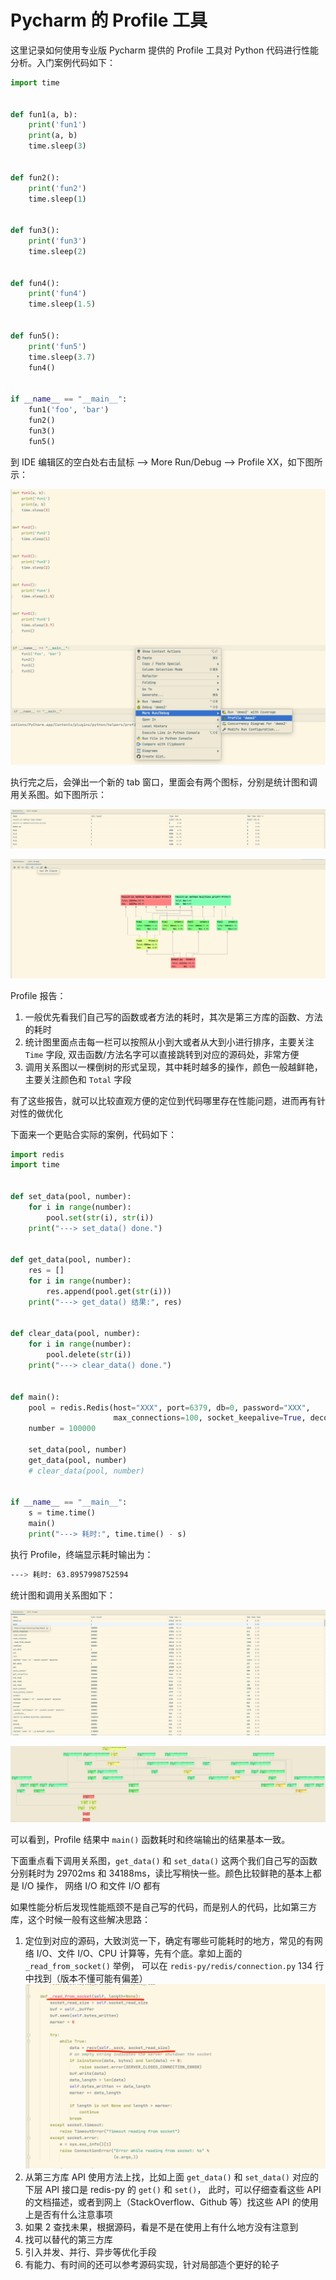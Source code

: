 # Pycharm 的 Profile 工具

这里记录如何使用专业版 Pycharm 提供的 Profile 工具对 Python 代码进行性能分析。入门案例代码如下：

```Python
import time


def fun1(a, b):
    print('fun1')
    print(a, b)
    time.sleep(3)


def fun2():
    print('fun2')
    time.sleep(1)


def fun3():
    print('fun3')
    time.sleep(2)


def fun4():
    print('fun4')
    time.sleep(1.5)


def fun5():
    print('fun5')
    time.sleep(3.7)
    fun4()


if __name__ == "__main__":
    fun1('foo', 'bar')
    fun2()
    fun3()
    fun5()
```

到 IDE 编辑区的空白处右击鼠标 --> More Run/Debug --> Profile XX，如下图所示：

![](https://raw.githubusercontent.com/hsxhr-10/Blog/master/image/Pycharm-Profile.png)

执行完之后，会弹出一个新的 tab 窗口，里面会有两个图标，分别是统计图和调用关系图。如下图所示：

![](https://raw.githubusercontent.com/hsxhr-10/Blog/master/image/Pycharm-Profile-%E7%BB%9F%E8%AE%A1.png)

![](https://raw.githubusercontent.com/hsxhr-10/Blog/master/image/Pycharm-Profile-%E8%B0%83%E7%94%A8%E5%85%B3%E7%B3%BB.png)

Profile 报告：

1. 一般优先看我们自己写的函数或者方法的耗时，其次是第三方库的函数、方法的耗时
2. 统计图里面点击每一栏可以按照从小到大或者从大到小进行排序，主要关注 `Time` 字段, 双击函数/方法名字可以直接跳转到对应的源码处，非常方便
3. 调用关系图以一棵倒树的形式呈现，其中耗时越多的操作，颜色一般越鲜艳，主要关注颜色和 `Total` 字段

有了这些报告，就可以比较直观方便的定位到代码哪里存在性能问题，进而再有针对性的做优化

下面来一个更贴合实际的案例，代码如下：

```Python
import redis
import time


def set_data(pool, number):
    for i in range(number):
        pool.set(str(i), str(i))
    print("---> set_data() done.")


def get_data(pool, number):
    res = []
    for i in range(number):
        res.append(pool.get(str(i)))
    print("---> get_data() 结果:", res)


def clear_data(pool, number):
    for i in range(number):
        pool.delete(str(i))
    print("---> clear_data() done.")


def main():
    pool = redis.Redis(host="XXX", port=6379, db=0, password="XXX",
                       max_connections=100, socket_keepalive=True, decode_responses=True, health_check_interval=0)
    number = 100000

    set_data(pool, number)
    get_data(pool, number)
    # clear_data(pool, number)


if __name__ == "__main__":
    s = time.time()
    main()
    print("---> 耗时:", time.time() - s)
```

执行 Profile，终端显示耗时输出为：

```bash
---> 耗时: 63.8957998752594
```

统计图和调用关系图如下：

![](https://raw.githubusercontent.com/hsxhr-10/Blog/master/image/Pycharm-Profile-%E7%BB%9F%E8%AE%A11.png)

![](https://raw.githubusercontent.com/hsxhr-10/Blog/master/image/Pycharm-Profile-%E8%B0%83%E7%94%A8%E5%85%B3%E7%B3%BB1.png)

可以看到，Profile 结果中 `main()` 函数耗时和终端输出的结果基本一致。

下面重点看下调用关系图，`get_data()` 和 `set_data()` 这两个我们自己写的函数分别耗时为 29702ms 和 34188ms，读比写稍快一些。颜色比较鲜艳的基本上都是 I/O 操作，
网络 I/O 和文件 I/O 都有

如果性能分析后发现性能瓶颈不是自己写的代码，而是别人的代码，比如第三方库，这个时候一般有这些解决思路：

1. 定位到对应的源码，大致浏览一下，确定有哪些可能耗时的地方，常见的有网络 I/O、文件 I/O、CPU 计算等，先有个底。拿如上面的 `_read_from_socket()` 举例，
   可以在 `redis-py/redis/connection.py` 134 行中找到（版本不懂可能有偏差）
   ![](https://raw.githubusercontent.com/hsxhr-10/Blog/master/image/Pycharm-Profile-%E8%B0%83%E7%94%A8%E5%85%B3%E7%B3%BB2.png)
2. 从第三方库 API 使用方法上找，比如上面 `get_data()` 和 `set_data()` 对应的下层 API 接口是 redis-py 的 `get()` 和 `set()`，
   此时，可以仔细查看这些 API 的文档描述，或者到网上（StackOverflow、Github 等）找这些 API 的使用上是否有什么注意事项
3. 如果 2 查找未果，根据源码，看是不是在使用上有什么地方没有注意到
4. 找可以替代的第三方库
5. 引入并发、并行、异步等优化手段
6. 有能力、有时间的还可以参考源码实现，针对局部造个更好的轮子
